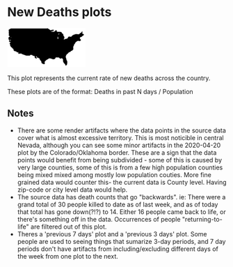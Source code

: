 # New Deaths plots

![US Map, New Deaths](../../us-new-deaths7-small.png)

This plot represents the current rate of new deaths across the country.

These plots are of the format: Deaths in past N days / Population

## Notes
* There are some render artifacts where the data points in the source data cover what is almost excessive territory.  This is most noticible in central Nevada, although you can see some minor artifacts in the 2020-04-20 plot by the Colorado/Oklahoma border.  These are a sign that the data points would benefit from being subdivided - some of this is caused by very large counties, some of this is from a few high population counties being mixed mixed among mostly low population couties.  More fine grained data would counter this- the current data is County level.  Having zip-code or city level data would help.
* The source data has death counts that go "backwards".  ie: There were a grand total of 30 people killed to date as of last week, and as of today that total has gone down(?!?) to 14.  Either 16 people came back to life, or there's something off in the data.  Occurrences of people "returning-to-life" are filtered out of this plot.
* Theres a 'previous 7 days' plot and a 'previous 3 days' plot.  Some people are used to seeing things that sumarize 3-day periods, and 7 day periods don't have artifacts from including/excluding different days of the week from one plot to the next.
